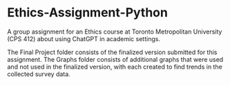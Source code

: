 # Ethics-Assignment-Python
A group assignment for an Ethics course at Toronto Metropolitan University (CPS 412) about using ChatGPT in academic settings. 

The Final Project folder consists of the finalized version submitted for this assignment. The Graphs folder consists of additional graphs that were used and not used in the finalized version, with each created to find trends in the collected survey data.

